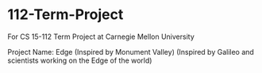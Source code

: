 # 112-Term-Project
For CS 15-112 Term Project at Carnegie Mellon University

Project Name: Edge
(Inspired by Monument Valley)
(Inspired by Galileo and scientists working on the Edge of the world)

